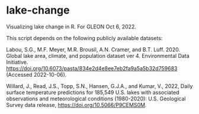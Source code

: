 # lake-change

Visualizing lake change in R. For GLEON Oct 6, 2022.

This script depends on the following publicly available datasets:

Labou, S.G., M.F. Meyer, M.R. Brousil, A.N. Cramer, and B.T. Luff. 2020. Global lake area, climate, and population dataset ver 4. Environmental Data Initiative. https://doi.org/10.6073/pasta/834e2d4e8ee7eb2fa9a5a5b32d759683 (Accessed 2022-10-06).

Willard, J., Read, J.S., Topp, S.N., Hansen, G.J.A., and Kumar, V., 2022, Daily surface temperature predictions for 185,549 U.S. lakes with associated observations and meteorological conditions (1980-2020): U.S. Geological Survey data release, https://doi.org/10.5066/P9CEMS0M.

